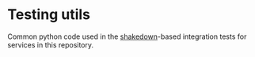 # Testing utils

Common python code used in the [shakedown](https://github.com/mesosphere/shakedown)-based integration tests for services in this repository.
